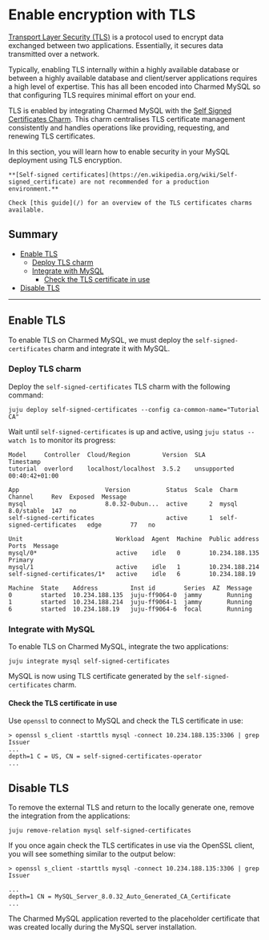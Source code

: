 # Enable encryption with TLS

[Transport Layer Security (TLS)](https://en.wikipedia.org/wiki/Transport_Layer_Security) is a protocol used to encrypt data exchanged between two applications. Essentially, it secures data transmitted over a network.

Typically, enabling TLS internally within a highly available database or between a highly available database and client/server applications requires a high level of expertise. This has all been encoded into Charmed MySQL so that configuring TLS requires minimal effort on your end.

TLS is enabled by integrating Charmed MySQL with the [Self Signed Certificates Charm](https://charmhub.io/self-signed-certificates). This charm centralises TLS certificate management consistently and handles operations like providing, requesting, and renewing TLS certificates.

In this section, you will learn how to enable security in your MySQL deployment using TLS encryption.

```{caution}
**[Self-signed certificates](https://en.wikipedia.org/wiki/Self-signed_certificate) are not recommended for a production environment.**

Check [this guide](/) for an overview of the TLS certificates charms available. 
```

## Summary
- [Enable TLS](#enable-tls)
  - [Deploy TLS charm](#deploy-tls-charm)
  - [Integrate with MySQL](#integrate-with-mysql)
    - [Check the TLS certificate in use](#check-the-tls-certificate-in-use)
- [Disable TLS ](#disable-tls)

---

## Enable TLS
To enable TLS on Charmed MySQL, we must deploy the `self-signed-certificates` charm and integrate it with MySQL.

### Deploy TLS charm
Deploy the `self-signed-certificates` TLS charm with the following command:
```shell
juju deploy self-signed-certificates --config ca-common-name="Tutorial CA"
```

Wait until `self-signed-certificates` is up and active, using `juju status --watch 1s` to monitor its progress:
```shell
Model     Controller  Cloud/Region         Version  SLA          Timestamp
tutorial  overlord    localhost/localhost  3.5.2    unsupported  00:40:42+01:00

App                        Version          Status  Scale  Charm                      Channel     Rev  Exposed  Message
mysql                      8.0.32-0ubun...  active      2  mysql                      8.0/stable  147  no
self-signed-certificates                    active      1  self-signed-certificates   edge        77   no

Unit                          Workload  Agent  Machine  Public address  Ports  Message
mysql/0*                      active    idle   0        10.234.188.135         Primary
mysql/1                       active    idle   1        10.234.188.214
self-signed-certificates/1*   active    idle   6        10.234.188.19

Machine  State    Address         Inst id        Series  AZ  Message
0        started  10.234.188.135  juju-ff9064-0  jammy       Running
1        started  10.234.188.214  juju-ff9064-1  jammy       Running
6        started  10.234.188.19   juju-ff9064-6  focal       Running
```

### Integrate with MySQL

To enable TLS on Charmed MySQL, integrate the two applications:
```shell
juju integrate mysql self-signed-certificates
```
MySQL is now using TLS certificate generated by the `self-signed-certificates` charm.

#### Check the TLS certificate in use
Use `openssl` to connect to MySQL and check the TLS certificate in use:
```shell
> openssl s_client -starttls mysql -connect 10.234.188.135:3306 | grep Issuer
...
depth=1 C = US, CN = self-signed-certificates-operator
...
```

## Disable TLS
To remove the external TLS and return to the locally generate one, remove the integration from the applications:
```shell
juju remove-relation mysql self-signed-certificates
```

If you once again check the TLS certificates in use via the OpenSSL client, you will see something similar to the output below:

```shell
> openssl s_client -starttls mysql -connect 10.234.188.135:3306 | grep Issuer
```

```shell
...
depth=1 CN = MySQL_Server_8.0.32_Auto_Generated_CA_Certificate
...
```
The Charmed MySQL application reverted to the placeholder certificate that was created locally during the MySQL server installation.

